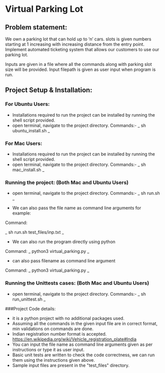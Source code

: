 # Virtual Parking Lot 

## Problem statement:
We own a parking lot that can hold up to ‘n’ cars. 
slots is given numbers starting at 1 increasing with increasing distance from the entry point.
Implement automated ticketing system that allows our customers to use our parking lot.

Inputs are given in a file where all the commands along with parking slot size will be provided.
Input filepath is given as user input when program is run.

## Project Setup & Installation:

### For Ubuntu Users:

- Installations required to run the project can be installed by running the shell script provided.
- open terminal, navigate to the project directory.
Commands:-
_ sh ubuntu_install.sh _

### For Mac Users:
- Installations required to run the project can be installed by running the shell script provided.
- open terminal, navigate to the project directory.
Commands:-
_ sh mac_install.sh _


### Running the project: (Both Mac and Ubuntu Users)
- open terminal, navigate to the project directory.
Commands:-
_ sh run.sh _
  
- We can also pass the file name as command line arguments
for example:

Command:

  _ sh run.sh test_files/inp.txt _

- We can also run the program directly using python 

Command:
  _ python3 virtual_parking.py _
  
- can also pass filename as command line argument
  
Command:
  _ python3 virtual_parking.py _

### Running the Unittests cases: (Both Mac and Ubuntu Users)
- open terminal, navigate to the project directory.
Commands:-
_ sh run_unittest.sh _

###Project Code details:
- it is a python project with no additional packages used.  
- Assuming all the commands in the given input file are in correct format, min validations on commands are done.
- Indian registration number format is accepted.
https://en.wikipedia.org/wiki/Vehicle_registration_plate#India
- You can input the file name as command line arguments given as per instructions or type it as user input.
- Basic unit tests are written to check the code correctness, we can run them using the instructions given above. 
- Sample input files are present in the "test_files" directory. 